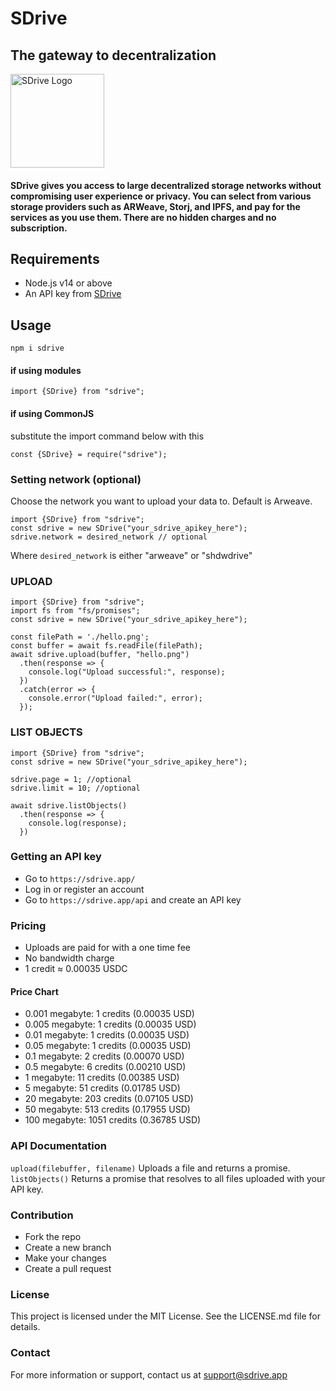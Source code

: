 # SDrive 

## The gateway to decentralization

<img src="https://static.sdrive.app/images/sdrive-logo-transparent.png" width="150" alt="SDrive Logo">

#### SDrive gives you access to large decentralized storage networks without compromising user experience or privacy. You can select from various storage providers such as ARWeave, Storj, and IPFS, and pay for the services as you use them. There are no hidden charges and no subscription.

## Requirements

- Node.js v14 or above
- An API key from [SDrive](https://sdrive.app/api)

## Usage

`npm i sdrive`

#### if using modules
```
import {SDrive} from "sdrive";
```

#### if using CommonJS
substitute the import command below with this
```
const {SDrive} = require("sdrive");
```

### Setting network (optional)
Choose the network you want to upload your data to. Default is Arweave.

```
import {SDrive} from "sdrive";
const sdrive = new SDrive("your_sdrive_apikey_here");
sdrive.network = desired_network // optional
```

Where `desired_network` is either "arweave" or "shdwdrive"

### UPLOAD
```
import {SDrive} from "sdrive";
import fs from "fs/promises";
const sdrive = new SDrive("your_sdrive_apikey_here");

const filePath = './hello.png';
const buffer = await fs.readFile(filePath);
await sdrive.upload(buffer, "hello.png")
  .then(response => {
    console.log("Upload successful:", response);
  })
  .catch(error => {
    console.error("Upload failed:", error);
  });
```

### LIST OBJECTS
```
import {SDrive} from "sdrive";
const sdrive = new SDrive("your_sdrive_apikey_here");

sdrive.page = 1; //optional
sdrive.limit = 10; //optional

await sdrive.listObjects()
  .then(response => {
    console.log(response);
  })
```

### Getting an API key

- Go to `https://sdrive.app/`
- Log in or register an account 
- Go to `https://sdrive.app/api` and create an API key

### Pricing

- Uploads are paid for with a one time fee
- No bandwidth charge
- 1 credit ≈ 0.00035 USDC

#### Price Chart

- 0.001 megabyte: 1 credits (0.00035 USD)
- 0.005 megabyte: 1 credits (0.00035 USD)
- 0.01 megabyte: 1 credits (0.00035 USD)
- 0.05 megabyte: 1 credits (0.00035 USD)
- 0.1 megabyte: 2 credits (0.00070 USD)
- 0.5 megabyte: 6 credits (0.00210 USD)
- 1 megabyte: 11 credits (0.00385 USD)
- 5 megabyte: 51 credits (0.01785 USD)
- 20 megabyte: 203 credits (0.07105 USD)
- 50 megabyte: 513 credits (0.17955 USD)
- 100 megabyte: 1051 credits (0.36785 USD)

### API Documentation
`upload(filebuffer, filename)` Uploads a file and returns a promise.
`listObjects()` Returns a promise that resolves to all files uploaded with your API key.


### Contribution
- Fork the repo
- Create a new branch
- Make your changes
- Create a pull request

### License

This project is licensed under the MIT License. See the LICENSE.md file for details.

### Contact

For more information or support, contact us at support@sdrive.app

